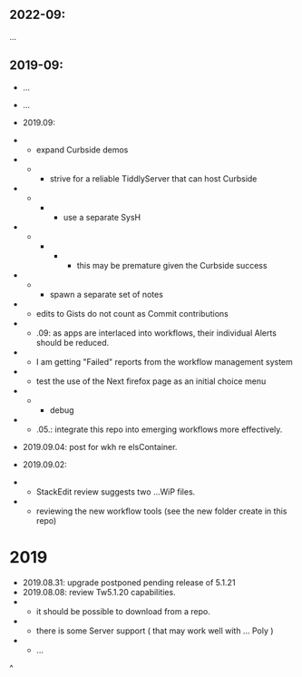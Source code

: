 ## 2022-09:
...

## 2019-09:
* ...

* ...
* 2019.09:
* * expand Curbside demos
* * * strive for a reliable TiddlyServer that can host Curbside
* * * * use a separate SysH 
* * * * * this may be premature given the Curbside success
* * * spawn a separate set of notes
* * edits to Gists do not count as Commit contributions
* * .09: as apps are interlaced into workflows, their individual Alerts should be reduced.
* * I am getting "Failed" reports from the workflow management system
* * test the use of the Next firefox page as an initial choice menu
* * * debug
* * .05.: integrate this repo into emerging workflows more effectively.
* 2019.09.04: post for wkh re elsContainer.
* 2019.09.02: 
* * StackEdit review suggests two ...WiP files.
* * reviewing the new workflow tools (see the new folder create in this repo)

# 2019
* 2019.08.31: upgrade postponed pending release of 5.1.21
* 2019.08.08: review Tw5.1.20 capabilities.
* * it should be possible to download from a repo.
* * there is some Server support ( that may work well with ... Poly )
* * ...

^
